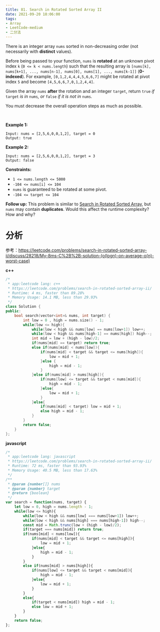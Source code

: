 ```yaml
---
title: 81. Search in Rotated Sorted Array II
date: 2021-09-20 18:06:00
tags:
- Array
- LeetCode-medium
- 二分法
---
```


There is an integer array `nums` sorted in non-decreasing order (not necessarily with **distinct** values).

Before being passed to your function, `nums` is **rotated** at an unknown pivot index `k` (`0 <= k < nums.length`) such that the resulting array is `[nums[k], nums[k+1], ..., nums[n-1], nums[0], nums[1], ..., nums[k-1]]` (**0-indexed**). For example, `[0,1,2,4,4,4,5,6,6,7]` might be rotated at pivot index `5` and become `[4,5,6,6,7,0,1,2,4,4]`.

Given the array `nums` **after** the rotation and an integer `target`, return `true` *if* `target` *is in* `nums`*, or* `false` *if it is not in* `nums`*.*

You must decrease the overall operation steps as much as possible.

​       <!-- more -->

**Example 1:**

```
Input: nums = [2,5,6,0,0,1,2], target = 0
Output: true
```

**Example 2:**

```
Input: nums = [2,5,6,0,0,1,2], target = 3
Output: false
```

 

**Constraints:**

- `1 <= nums.length <= 5000`
- `-104 <= nums[i] <= 104`
- `nums` is guaranteed to be rotated at some pivot.
- `-104 <= target <= 104`

 

**Follow up:** This problem is similar to [Search in Rotated Sorted Array](https://leetcode.com/problems/search-in-rotated-sorted-array/description/), but `nums` may contain **duplicates**. Would this affect the runtime complexity? How and why?

# 分析

参考：https://leetcode.com/problems/search-in-rotated-sorted-array-ii/discuss/28218/My-8ms-C%2B%2B-solution-(o(logn)-on-average-o(n)-worst-case)

**c++**

```c++
/*
 * app:leetcode lang: c++
 * https://leetcode.com/problems/search-in-rotated-sorted-array-ii/
 * Runtime: 4 ms, faster than 89.28%
 * Memory Usage: 14.1 MB, less than 29.93%
 */
class Solution {
public:
    bool search(vector<int>& nums, int target) {
        int low = 0 , high = nums.size() - 1;
        while(low <= high){
            while(low < high && nums[low] == nums[low+1]) low++;
            while(low < high && nums[high-1] == nums[high]) high--;
            int mid = low + (high - low)/2;
            if(nums[mid] == target) return true;
            else if(nums[mid] < nums[low]){
                if(nums[mid] < target && target <= nums[high]){
                    low = mid + 1;
                }else {
                    high = mid - 1;
                }
            }else if(nums[mid] > nums[high]){
                if(nums[low] <= target && target < nums[mid]){
                    high = mid - 1;
                }else{
                    low = mid + 1;
                }
            }else{
                if(nums[mid] < target) low = mid + 1;
                else high = mid - 1;
            }
        }
        return false;
    }
};
```

**javascript**

```js
/*
 * app:leetcode lang: javascript
 * https://leetcode.com/problems/search-in-rotated-sorted-array-ii/
 * Runtime: 72 ms, faster than 93.93%
 * Memory Usage: 40.5 MB, less than 17.63%
 */
/**
 * @param {number[]} nums
 * @param {number} target
 * @return {boolean}
 */
var search = function(nums, target) {
    let low = 0, high = nums.length - 1;
    while(low <= high){
        while(low < high && nums[low] === nums[low+1]) low++;
        while(low < high && nums[high] === nums[high-1]) high--;
        const mid = Math.trunc(low + (high - low)/2);
        if(target === nums[mid]) return true;
        if(nums[mid] < nums[low]){
            if(nums[mid] < target && target <= nums[high]){
                low = mid + 1;
            }else{
                high = mid - 1;
            }
        }
        else if(nums[mid] > nums[high]){
            if(nums[low] <= target && target < nums[mid]){
                high = mid - 1;
            }else{
                low = mid + 1;
            }
        }
        else{
            if(target < nums[mid]) high = mid - 1;
            else low = mid + 1;
        }
    }
    return false;
};
```

